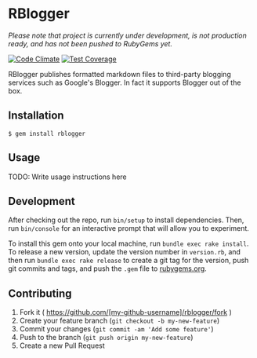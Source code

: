 # RBlogger

*Please note that project is currently under development, is not production ready, and has not been pushed to RubyGems yet.*

[![Code Climate](https://codeclimate.com/github/nicholasjhenry/rblogger/badges/gpa.svg)](https://codeclimate.com/github/nicholasjhenry/rblogger)
[![Test Coverage](https://codeclimate.com/github/nicholasjhenry/rblogger/badges/coverage.svg)](https://codeclimate.com/github/nicholasjhenry/rblogger)

RBlogger publishes formatted markdown files to third-party blogging services
such as Google's Blogger. In fact it supports Blogger out of the box.

## Installation

    $ gem install rblogger

## Usage

TODO: Write usage instructions here

## Development

After checking out the repo, run `bin/setup` to install dependencies. Then, run `bin/console` for an interactive prompt that will allow you to experiment.

To install this gem onto your local machine, run `bundle exec rake install`. To release a new version, update the version number in `version.rb`, and then run `bundle exec rake release` to create a git tag for the version, push git commits and tags, and push the `.gem` file to [rubygems.org](https://rubygems.org).

## Contributing

1. Fork it ( https://github.com/[my-github-username]/rblogger/fork )
2. Create your feature branch (`git checkout -b my-new-feature`)
3. Commit your changes (`git commit -am 'Add some feature'`)
4. Push to the branch (`git push origin my-new-feature`)
5. Create a new Pull Request
